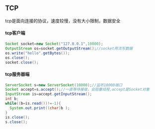 ## TCP
tcp是面向连接的协议，速度较慢，没有大小限制，数据安全
#### tcp客户端
```java
Socket socket=new Socket("127.0.0.1",10000);
OutputStream os=socket.getOutputStream();//socket用流写数据
os.write("hello".getBytes());
os.close();
socket.close();
```
#### tcp服务器端
```java
ServerSocket s=new ServerSocket(10000);//监听10000端口
Socket accept=s.accept();//一直等待接收，会阻塞线程,accept是Socket对象
InputStream is=accept.getInputStream();
int b;
while((b=is.read())!=-1){
  System.out.print((char)b );
}
is.close();
s.close();
```
